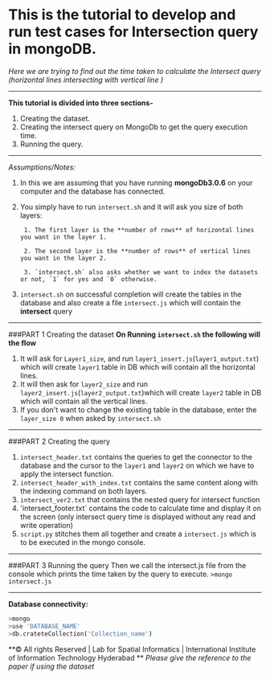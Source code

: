 # This is the tutorial to develop and run test cases for Intersection query in mongoDB.
_Here we are trying to find out the time taken to calculate the Intersect query (horizontal lines intersecting with vertical line )_

***

**This tutorial is divided into three sections-**

1. Creating the dataset.
2. Creating the intersect query on MongoDb to get the query execution time.
3. Running the query.

***

_Assumptions/Notes:_

1. In this we are assuming that you have running **mongoDb3.0.6** on your computer and the database has connected.
2. You simply have to run `intersect.sh` and it will ask you size of both layers:

        1. The first layer is the **number of rows** of horizontal lines you want in the layer 1.
	
        2. The second layer is the **number of rows** of vertical lines you want in the layer 2.

        3. `intersect.sh` also asks whether we want to index the datasets or not, `1` for yes and `0` otherwise. 

3. `intersect.sh` on successful completion will create the tables in the database and also create a file `intersect.js` which will contain the **intersect** query 

***

###PART 1 Creating the dataset
**On Running `intersect.sh` the following will the flow**

1. It will ask for `Layer1_size`, and run `layer1_insert.js`(`layer1_output.txt`) which will create `layer1` table in DB which will contain all the horizontal lines.
2. It will then ask for `layer2_size` and run `layer2_insert.js`(`layer2_output.txt`)which will create `layer2` table in DB which will contain all the vertical lines.
3. If you don't want to change the existing table in the database, enter the `layer_size 0` when asked by `intersect.sh`

***

###PART 2 Creating the query

1. `intersect_header.txt` contains the queries to get the connector to the database and the cursor to the `layer1` and `layer2` on which we have to apply the intersect function.
2. `intersect_header_with_index.txt` contains the same content along with the indexing command on both layers.
3. `intersect_ver2.txt` that contains the nested query for intersect function
4. 'intersect_footer.txt` contains the code to calculate time and display it on the screen (only intersect query time is displayed without any read and write operation)
5. `script.py` stitches them all together and create a `intersect.js` which is to be executed in the mongo console.

***
###PART 3 Running the query
Then we call the intersect.js file from the console which prints the time taken by the query to execute. 
`>mongo intersect.js`

***
**Database connectivity:**
```bash
>mongo 
>use 'DATABASE_NAME'
>db.crateteCollection('Collection_name')
```

**&copy; All rights Reserved | Lab for Spatial Informatics | International Institute of Information Technology Hyderabad **
_Please give the reference to the paper if using the dataset_